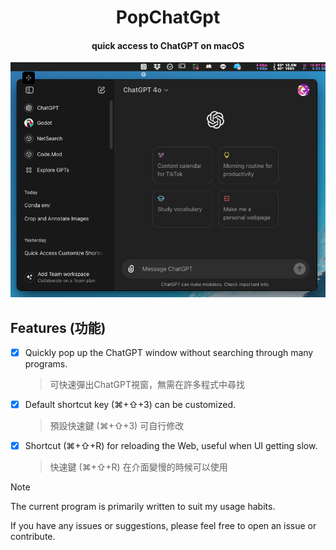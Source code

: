 <p align="center">
	<h1 align="center">PopChatGpt</h1>
	<h4 align="center">quick access to ChatGPT on macOS</h4>
</p>

<p align="center">
	<img src="intro.png" alt="intro screen" />
</p>



## Features (功能)

- [x] Quickly pop up the ChatGPT window without searching through many programs.
    > 可快速彈出ChatGPT視窗，無需在許多程式中尋找

- [x] Default shortcut key (⌘+⇧+3) can be customized.
	> 預設快速鍵 (⌘+⇧+3) 可自行修改

- [x] Shortcut (⌘+⇧+R) for reloading the Web, useful when UI getting slow.
    > 快速鍵 (⌘+⇧+R) 在介面變慢的時候可以使用




> [!NOTE]
> The current program is primarily written to suit my usage habits.
> 
> If you have any issues or suggestions, please feel free to open an issue or contribute.